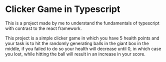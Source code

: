 # Clicker Game in Typescript

This is a project made by me to understand the fundamentals of typescript with contrast to the react framework. 

This project is a simple clicker game in which you have 5 health points and your task is to hit the randomly generating balls in the giant box in the middle, if you failed to do so your health will decrease until 0, in which case you lost, while hitting the ball will result in an increase in your score.